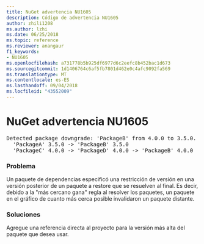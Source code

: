 ```yaml
---
title: NuGet advertencia NU1605
description: Código de advertencia NU1605
author: zhili1208
ms.author: lzhi
ms.date: 06/25/2018
ms.topic: reference
ms.reviewer: anangaur
f1_keywords:
- NU1605
ms.openlocfilehash: a731778b5b925df6977d6c2eefc8b452bac1d673
ms.sourcegitcommit: 1d1406764c6af5fb7801d462e0c4afc9092fa569
ms.translationtype: MT
ms.contentlocale: es-ES
ms.lasthandoff: 09/04/2018
ms.locfileid: "43552009"
---
```

# <a name="nuget-warning-nu1605"></a>NuGet advertencia NU1605

<pre>Detected package downgrade: 'PackageB' from 4.0.0 to 3.5.0. Reference the package directly from the project to select a different version.<br/>  'PackageA' 3.5.0 -> 'PackageB' 3.5.0<br/>  'PackageC' 4.0.0 -> 'PackageD' 4.0.0 -> 'PackageB' 4.0.0</pre>

### <a name="issue"></a>Problema
Un paquete de dependencias especificó una restricción de versión en una versión posterior de un paquete a restore que se resuelven al final. Es decir, debido a la "más cercano gana" regla al resolver los paquetes, un paquete en el gráfico de cuanto más cerca posible invalidaron un paquete distante.

### <a name="solution"></a>Soluciones
Agregue una referencia directa al proyecto para la versión más alta del paquete que desea usar.